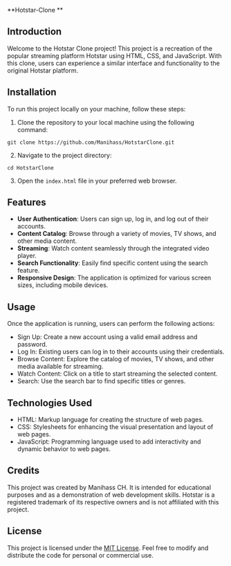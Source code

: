 **Hotstar-Clone **

## Introduction
Welcome to the Hotstar Clone project! This project is a recreation of the popular streaming platform Hotstar using HTML, CSS, and JavaScript. With this clone, users can experience a similar interface and functionality to the original Hotstar platform.

## Installation
To run this project locally on your machine, follow these steps:

1. Clone the repository to your local machine using the following command:
```
git clone https://github.com/Manihass/HotstarClone.git
```

2. Navigate to the project directory:
```
cd HotstarClone
```

3. Open the `index.html` file in your preferred web browser.

## Features
- **User Authentication**: Users can sign up, log in, and log out of their accounts.
- **Content Catalog**: Browse through a variety of movies, TV shows, and other media content.
- **Streaming**: Watch content seamlessly through the integrated video player.
- **Search Functionality**: Easily find specific content using the search feature.
- **Responsive Design**: The application is optimized for various screen sizes, including mobile devices.

## Usage
Once the application is running, users can perform the following actions:

- Sign Up: Create a new account using a valid email address and password.
- Log In: Existing users can log in to their accounts using their credentials.
- Browse Content: Explore the catalog of movies, TV shows, and other media available for streaming.
- Watch Content: Click on a title to start streaming the selected content.
- Search: Use the search bar to find specific titles or genres.

## Technologies Used
- HTML: Markup language for creating the structure of web pages.
- CSS: Stylesheets for enhancing the visual presentation and layout of web pages.
- JavaScript: Programming language used to add interactivity and dynamic behavior to web pages.

## Credits
This project was created by Manihass CH. It is intended for educational purposes and as a demonstration of web development skills. Hotstar is a registered trademark of its respective owners and is not affiliated with this project.

## License
This project is licensed under the [MIT License](LICENSE). Feel free to modify and distribute the code for personal or commercial use.

